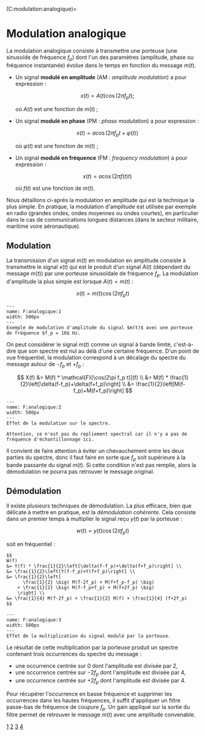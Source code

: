 (C:modulation:analogique)=
# Modulation analogique


La modulation analogique consiste à transmettre une porteuse (une sinusoïde de fréquence $f_p$)
dont l'un des paramètres (amplitude, phase ou fréquence instantanée) évolue dans le temps en fonction du message $m(t)$.
* Un signal **modulé en amplitude** (AM : _amplitude modulation_) a pour expression :

  $$
  x(t) = A(t) \cos(2\pi f_p t) ;
  $$

  où $A(t)$ est une fonction de $m(t)$ ;
  
* Un signal **modulé en phase** (PM : _phase modulation_) a pour expression :

  $$
  x(t) = a \cos(2\pi f_p t + \varphi(t))
  $$

  où $\varphi(t)$ est une fonction de $m(t)$ ;

* Un signal **modulé en fréquence** (FM : _frequency modulation_) a pour expression :

  $$
  x(t) = a \cos(2\pi f(t) t)
  $$

  où $f(t)$ est une fonction de $m(t)$.

Nous détaillons ci-après la modulation en amplitude qui est la technique la plus simple.
En pratique, la modulation d'amplitude est utilisée par exemple en radio
(grandes ondes, ondes moyennes ou ondes courtes),
en particulier dans le cas de communications longues distances
(dans le secteur militaire, maritime voire aéronautique).

## Modulation

La transmission d'un signal $m(t)$ en modulation en amplitude consiste à transmettre le signal $x(t)$
qui est le produit d'un signal $A(t)$ (dépendant du message $m(t)$) par une porteuse sinusoïdale de fréquence $f_p$.
La modulation d'amplitude la plus simple est lorsque $A(t) = m(t)$ :

$$
x(t) = m(t) \cos(2\pi f_p t)
$$

```{figure} modulation-analogique-1.svg
---
name: F:analogique:1
width: 500px
---
Exemple de modulation d'amplitude du signal $m(t)$ avec une porteuse de fréquence $f_p = 10$ Hz.
```

On peut considérer le signal $m(t)$ comme un signal à bande limité,
c'est-à-dire que son spectre est nul au delà d'une certaine fréquence.
D'un point de vue fréquentiel, la modulation correspond à un décalage du spectre du message
autour de $-f_p$ et $+f_p$ :

$$
X(f)
&= M(f) * \mathcal{F}[\cos(2\pi f_p t)](f) \\
&= M(f) * \frac{1}{2}\left[\delta(f-f_p)+\delta(f+f_p)\right] \\
&= \frac{1}{2}\left[M(f-f_p)+M(f+f_p)\right]
$$

```{figure} modulation-analogique-2.svg
---
name: F:analogique:2
width: 500px
---
Effet de la modulation sur le spectre.
```

```{margin}
Attention, ce n'est pas du repliement spectral car il n'y a pas de fréquence d'échantillonnage ici.
```

Il convient de faire attention à éviter un chevauchement entre les deux parties du spectre,
donc il faut faire en sorte que $f_p$ soit supérieure à la bande passante du signal $m(t)$.
Si cette condition n'est pas remplie, alors la démodulation ne pourra pas retrouver le message original.


## Démodulation

Il existe plusieurs techniques de démodulation.
La plus efficace, bien que délicate à mettre en pratique, est la _démodulation cohérente_.
Cela consiste dans un premier temps à multiplier le signal reçu $y(t)$ par la porteuse :

$$
w(t) = y(t) \cos(2\pi f_p t)
$$

soit en fréquentiel :

```{div} full-width
$$
W(f)
&= Y(f) * \frac{1}{2}\left[\delta(f-f_p)+\delta(f+f_p)\right] \\
&= \frac{1}{2}\left[Y(f-f_p)+Y(f+f_p)\right] \\
&= \frac{1}{2}\left[
      \frac{1}{2} \big( M(f-2f_p) + M(f+f_p-f_p) \big)
    + \frac{1}{2} \big( M(f-f_p+f_p) + M(f+2f_p) \big)
    \right] \\
&= \frac{1}{4} M(f-2f_p) + \frac{1}{2} M(f) + \frac{1}{4} (f+2f_p)
$$
```

```{figure} modulation-analogique-3.svg
---
name: F:analogique:3
width: 500px
---
Effet de la multiplication du signal modulé par la porteuse.
```

Le résultat de cette multiplication par la porteuse produit un spectre
contenant trois occurrences du spectre du message :
* une occurrence centrée sur $0$ dont l'amplitude est divisée par 2,
* une occurrence centrée sur $-2f_p$ dont l'amplitude est divisée par 4,
* une occurrence centrée sur $+2f_p$ dont l'amplitude est divisée par 4.

Pour récupérer l'occurrence en basse fréquence et supprimer les occurrences
dans les hautes fréquences, il suffit d'appliquer un filtre passe-bas
de fréquence de coupure $f_p$.
Un gain appliqué sur la sortie du filtre permet de retrouver le message $m(t)$
avec une amplitude convenable.


<a class="exercise btn btn-light" href="td.html#exercice-1" role="button">1</a>
<a class="exercise btn btn-light" href="td.html#exercice-2" role="button">2</a>
<a class="exercise btn btn-light" href="td.html#exercice-3" role="button">3</a>
<a class="exercise btn btn-light" href="td.html#exercice-4" role="button">4</a>


<!-- # Modulation angulaire

## Principe

On module la phase du signal modulé :

$$
x(t) = \sin(2\pi f_p t + \varphi(t))
$$

* En modulation de phase, $$\varphi(t) = k \cdot m(t)$ où $k$ est l'_indice de modulation_.
  On doit avoir $k<\pi/\mathrm{max}(m(t))$ pour éviter les ambiguités.

* En modulation de fréquence, $$\varphi(t) = 2\pi k \int_0^t m(\tau) d\tau$
  où $k$ est l'_excursion en fréquence_ et doit respecter $k<f_p$.

## Spectre d'une modulation angulaire

* si $\mathrm{max}(|\varphi(t)|)$ est faible (inférieur à 0,5)

  **FIGURE**

* si $\mathrm{max}(|\varphi(t)|)$ est grand (supérieur à 0,5)

  **FIGURE**
(cf Ventre)

Théorème de Woodward : le module du spectre du signal modulé $y(t)$ a la même forme que la densité de probabilité du message $m(t)$.

## Génération de la modulation

Le principe est de transformer les variations d'amplitude du message en variation de fréquences.

Méthode directe : un oscillateur commandé en tension (VCO : _voltage controlled oscillator_)
transforme les variations d'amplitudes en variation de fréquence.
C'est un circuit électronique constitué de :
* une diode varicap (revient à un condensateurs dont la capacité est fonction de la tension appliquée),
* un circuit oscillant commandé par la diode varicap.

## Génération de la démodulation

Il existe de nombreuses méthodes.
Pour certaines applications, comme en radiodiffusion
où le nombre de récepteurs est très supérieur au nombre d'emetteurs,
il est important d'avoir des techniques de démodulation simples, fiables et peu coûteuses.

Par exemple à l'aide d'une boucle à verrouillage de phase (PLL : _phase locked loop_).

**FIGURE**

La sortie du comparateur de phase est une tension proportionnelle à la différence de phase en entrée. -->

